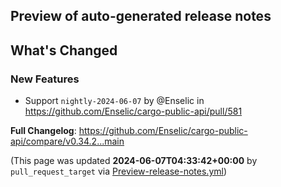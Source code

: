 ## Preview of auto-generated release notes
<!-- Release notes generated using configuration in .github/release.yml at main -->

## What's Changed
### New Features
* Support `nightly-2024-06-07` by @Enselic in https://github.com/Enselic/cargo-public-api/pull/581


**Full Changelog**: https://github.com/Enselic/cargo-public-api/compare/v0.34.2...main


(This page was updated **2024-06-07T04:33:42+00:00** by `pull_request_target` via [Preview-release-notes.yml](https://github.com/Enselic/cargo-public-api/actions/runs/9411688830))
